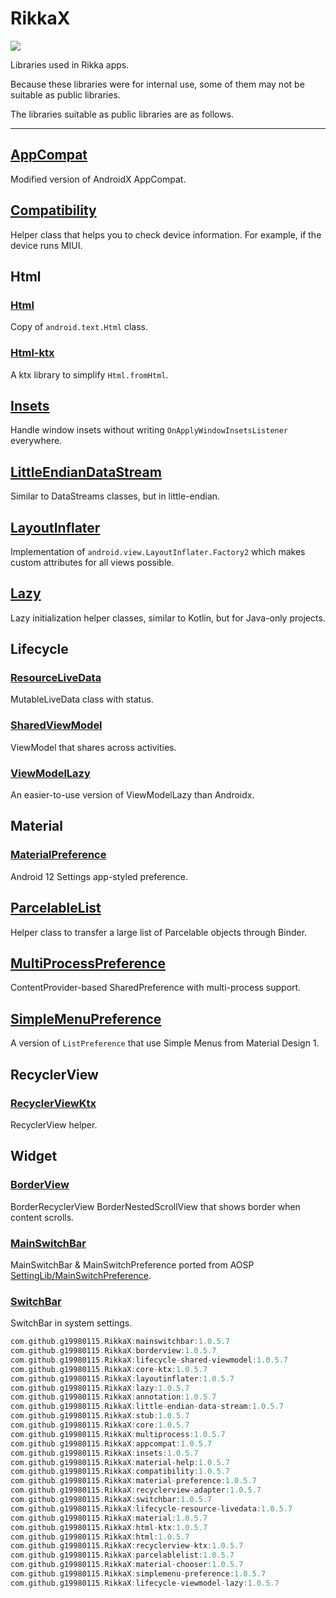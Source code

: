 # RikkaX 

[![](https://jitpack.io/v/g19980115/RikkaX.svg)](https://jitpack.io/#g19980115/RikkaX)

Libraries used in Rikka apps.

Because these libraries were for internal use, some of them may not be suitable as public libraries.

The libraries suitable as public libraries are as follows.

-------------------

## [AppCompat](./appcompat)

Modified version of AndroidX AppCompat.

## [Compatibility](./compatibility)

Helper class that helps you to check device information. For example, if the device runs MIUI.

## Html

### [Html](./html/html)

Copy of `android.text.Html` class.

### [Html-ktx](./html/html-ktx)

A ktx library to simplify `Html.fromHtml`.

## [Insets](./insets)

Handle window insets without writing `OnApplyWindowInsetsListener` everywhere.

## [LittleEndianDataStream](./io/little-endian-data-stream)

Similar to DataStreams classes, but in little-endian.

## [LayoutInflater](./layoutinflater)

Implementation of `android.view.LayoutInflater.Factory2` which makes custom attributes for all views possible.

## [Lazy](./lazy)

Lazy initialization helper classes, similar to Kotlin, but for Java-only projects.

## Lifecycle

### [ResourceLiveData](./lifecycle/lifecycle-resource-livedata)

MutableLiveData class with status.

### [SharedViewModel](./lifecycle/lifecycle-shared-viewmodel)

ViewModel that shares across activities.

### [ViewModelLazy](./lifecycle/lifecycle-viewmodel-lazy)

An easier-to-use version of ViewModelLazy than Androidx.

## Material

### [MaterialPreference](./material/material-preference)

Android 12 Settings app-styled preference.

## [ParcelableList](./parcelablelist)

Helper class to transfer a large list of Parcelable objects through Binder.

## [MultiProcessPreference](./preference/multiprocess)

ContentProvider-based SharedPreference with multi-process support.

## [SimpleMenuPreference](./preference/simplemenu-preference)

A version of `ListPreference` that use Simple Menus from Material Design 1.

## RecyclerView
### [RecyclerViewKtx](./recyclerview/recyclerview-ktx)

RecyclerView helper.

## Widget

### [BorderView](./widget/borderview)

BorderRecyclerView BorderNestedScrollView that shows border when content scrolls.

### [MainSwitchBar](./widget/mainswitchbar)

MainSwitchBar & MainSwitchPreference ported from AOSP [SettingLib/MainSwitchPreference](https://cs.android.com/android/platform/superproject/+/master:frameworks/base/packages/SettingsLib/MainSwitchPreference/).

### [SwitchBar](./widget/switchbar)

SwitchBar in system settings.

```gradle
com.github.g19980115.RikkaX:mainswitchbar:1.0.5.7
com.github.g19980115.RikkaX:borderview:1.0.5.7
com.github.g19980115.RikkaX:lifecycle-shared-viewmodel:1.0.5.7
com.github.g19980115.RikkaX:core-ktx:1.0.5.7
com.github.g19980115.RikkaX:layoutinflater:1.0.5.7
com.github.g19980115.RikkaX:lazy:1.0.5.7
com.github.g19980115.RikkaX:annotation:1.0.5.7
com.github.g19980115.RikkaX:little-endian-data-stream:1.0.5.7
com.github.g19980115.RikkaX:stub:1.0.5.7
com.github.g19980115.RikkaX:core:1.0.5.7
com.github.g19980115.RikkaX:multiprocess:1.0.5.7
com.github.g19980115.RikkaX:appcompat:1.0.5.7
com.github.g19980115.RikkaX:insets:1.0.5.7
com.github.g19980115.RikkaX:material-help:1.0.5.7
com.github.g19980115.RikkaX:compatibility:1.0.5.7
com.github.g19980115.RikkaX:material-preference:1.0.5.7
com.github.g19980115.RikkaX:recyclerview-adapter:1.0.5.7
com.github.g19980115.RikkaX:switchbar:1.0.5.7
com.github.g19980115.RikkaX:lifecycle-resource-livedata:1.0.5.7
com.github.g19980115.RikkaX:material:1.0.5.7
com.github.g19980115.RikkaX:html-ktx:1.0.5.7
com.github.g19980115.RikkaX:html:1.0.5.7
com.github.g19980115.RikkaX:recyclerview-ktx:1.0.5.7
com.github.g19980115.RikkaX:parcelablelist:1.0.5.7
com.github.g19980115.RikkaX:material-chooser:1.0.5.7
com.github.g19980115.RikkaX:simplemenu-preference:1.0.5.7
com.github.g19980115.RikkaX:lifecycle-viewmodel-lazy:1.0.5.7
```
